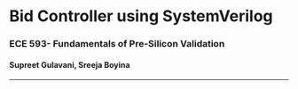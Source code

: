# Bid Controller using SystemVerilog
### ECE 593- Fundamentals of Pre-Silicon Validation
#### Supreet Gulavani, Sreeja Boyina
-----------------------------------------------------


